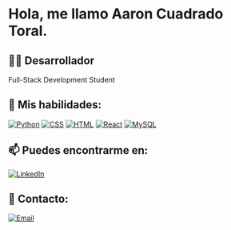 # Hola, me llamo Aaron Cuadrado Toral.

## 🧑‍💻 Desarrollador
Full-Stack Development Student

## 🌱 Mis habilidades:
[![Python](https://img.shields.io/badge/-Python-3776AB?style=for-the-badge&logo=python&logoColor=white)](https://www.python.org/)
[![CSS](https://img.shields.io/badge/-CSS-1572B6?style=for-the-badge&logo=css3&logoColor=white)](https://developer.mozilla.org/en-US/docs/Web/CSS)
[![HTML](https://img.shields.io/badge/-HTML-E34F26?style=for-the-badge&logo=html5&logoColor=white)](https://developer.mozilla.org/en-US/docs/Web/HTML)
[![React](https://img.shields.io/badge/-React-61DAFB?style=for-the-badge&logo=react&logoColor=white)](https://reactjs.org/)
[![MySQL](https://img.shields.io/badge/-MySQL-4479A1?style=for-the-badge&logo=mysql&logoColor=white)](https://www.mysql.com/)

## 📫 Puedes encontrarme en:
[![LinkedIn](https://img.shields.io/badge/-LinkedIn-0A66C2?style=for-the-badge&logo=linkedin&logoColor=white)](https://www.linkedin.com/in/aaroncuadrado/)

## 💬 Contacto:
[![Email](https://img.shields.io/badge/-aaroncuadradotoral@gmail.com-D14836?style=for-the-badge&logo=gmail&logoColor=white)](mailto:aaroncuadradotoral@gmail.com)

